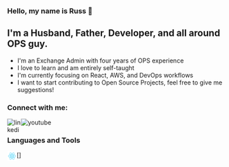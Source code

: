 ### Hello, my name is Russ :wave:

## I'm a Husband, Father, Developer, and all around OPS guy.
- I'm an Exchange Admin with four years of OPS experience
- I love to learn and am entirely self-taught
- I'm currently focusing on React, AWS, and DevOps workflows
- I want to start contributing to Open Source Projects, feel free to give me suggestions!

### Connect with me:

<img align="left" alt="linkedin" height="32" width="32" scr="https://cdn.jsdelivr.net/npm/simple-icons@v5/icons/linkedin.svg" />
<img align="left" alt="youtube" src="https://unpklg.com/simple-icons@v5/icons/youtube.svg" />

<br />

### Languages and Tools

[<img align="left" alt="medium" width="22px" src="https://raw.githubusercontent.com/github/explore/80688e429a7d4ef2fca1e82350fe8e3517d3494d/topics/react/react.png">]
<br />
<br />

[LinkedIn]:  https://www.linkedin.com/in/russ-carroll-20a53719a
